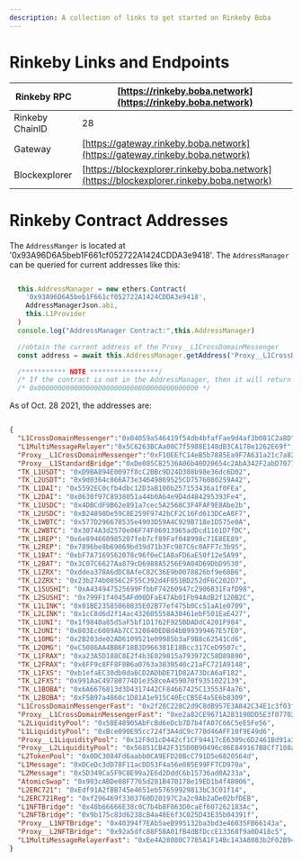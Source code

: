 ```yaml
---
description: A collection of links to get started on Rinkeby Boba
---
```


# Rinkeby Links and Endpoints

| Rinkeby RPC     | [https://rinkeby.boba.network](https://rinkeby.boba.network)                             |
| --------------- | ---------------------------------------------------------------------------------------- |
| Rinkeby ChainID | 28                                                                                       |
| Gateway         | [https://gateway.rinkeby.boba.network](https://gateway.rinkeby.boba.network)             |
| Blockexplorer   | [https://blockexplorer.rinkeby.boba.network](https://blockexplorer.rinkeby.boba.network) |

# Rinkeby Contract Addresses

The `AddressManger` is located at '0x93A96D6A5beb1F661cf052722A1424CDDA3e9418'. The `AddressManager` can be queried for current addresses like this:

```javascript

  this.AddressManager = new ethers.Contract(
    '0x93A96D6A5beb1F661cf052722A1424CDDA3e9418',
    AddressManagerJson.abi,
    this.L1Provider
  )
  console.log("AddressManager Contract:",this.AddressManager)

  //obtain the current address of the Proxy__L1CrossDomainMessenger
  const address = await this.AddressManager.getAddress('Proxy__L1CrossDomainMessenger')

  /*********** NOTE *****************/
  /* If the contract is not in the AddressManager, then it will return the zero address: */
  /* 0x0000000000000000000000000000000000000000 */

```

As of Oct. 28 2021, the addresses are:

```json

{
  "L1CrossDomainMessenger":"0x04059a546419f54db4bfafFae9d4af3b081C2a8D",
  "L1MultiMessageRelayer":"0x5C6263BCAa00C7f5988E148dB3CA178e1262E69f",
  "Proxy__L1CrossDomainMessenger":"0xF10EEfC14eB5b7885Ea9F7A631a21c7a82cf5D76",
  "Proxy__L1StandardBridge":"0xDe085C82536A06b40D20654c2AbA342F2abD7077",
  "TK_L1USDT": "0xD9BA894E0097f8cC2BBc9D24D308b98e36dc6D02",
  "TK_L2USDT": "0x9d0364c866A73e34649869525CD7576080259A42",
  "TK_L1DAI": "0x5592EC0cfb4dbc12D3aB100b257153436a1f0FEa",
  "TK_L2DAI": "0x0630f97C8938051a44b0A64e9D4d484295393Fe4",
  "TK_L1USDC": "0x4DBCdF9B62e891a7cec5A2568C3F4FAF9E8Abe2b",
  "TK_L2USDC": "0xB24898De59C8E259F9742bCF2C16Fd613DCeA8F7",
  "TK_L1WBTC": "0x577D296678535e4903D59A4C929B718e1D575e0A",
  "TK_L2WBTC": "0x3074A3d2570e06F74F06913965adDcd1161D7fDC",
  "TK_L1REP": "0x6e894660985207feb7cf89Faf048998c71E8EE89",
  "TK_L2REP": "0x7896be8b69069bd39d71b3Fc987C6c0AFF7c3b95",
  "TK_L1BAT": "0xbF7A7169562078c96f0eC1A8aFD6aE50f12e5A99",
  "TK_L2BAT": "0x3C07C6627Aa879cD6988A5256E9A04D69DbD9530",
  "TK_L1ZRX": "0xddea378A6dDC8AfeC82C36E9b0078826bf9e68B6",
  "TK_L2ZRX": "0x23b274b0856C2F55C392d4F051BD252dF6C202D7",
  "TK_L1SUSHI": "0xA434947525699FfbbF74260947c2906831FafD98",
  "TK_L2SUSHI": "0x799F1f4045AFd00DFaE47Ab01Fb94AdB2f120B2C",
  "TK_L1LINK": "0x01BE23585060835E02B77ef475b0Cc51aA1e0709",
  "TK_L2LINK": "0x1cC8d6d2f14ac432605558A30461ebF501EaE427",
  "TK_L1UNI": "0x1f9840a85d5aF5bf1D1762F925BDADdC4201F984",
  "TK_L2UNI": "0x803Ec6089Ab7CC320840EDBd4bB99399467E57E0",
  "TK_L1OMG": "0x2B203de02AD6109521e09985b3aF9B8c62541Cd6",
  "TK_L2OMG": "0xC5086AA4BB6F18B3D966381E18Bcc317CeD9507c",
  "TK_L1FRAX": "0xa23A5D188C8E2f4b3E029815a793972C58D89890",
  "TK_L2FRAX": "0x6FF9c8FF8F0B6a0763a3030540c21aFC721A9148",
  "TK_L1FXS": "0xb1efaEC30db0da6CD2ADbDE71D82A73DcA6aF182",
  "TK_L2FXS": "0x991AaC49780774D1e358ceA459070f9351022139",
  "TK_L1BOBA": "0x6A6676813d3D4317442CF84667425C13553F4a76",
  "TK_L2BOBA": "0xF5B97a4860c1D81A1e915C40EcCB5E4a5E6b8309",
  "L1CrossDomainMessengerFast": "0x2f28C228C2d9C8dB957E3A842C34E1c3f03f38CB",
  "Proxy__L1CrossDomainMessengerFast": "0xe2a82CE9671A283190DD5E3f077027979F2c039E",
  "L2LiquidityPool": "0x58E48905AbFcBd6eDcb7D7b4fA07C66C5eE5Fe56",
  "L1LiquidityPool": "0xBce090E95cc724f3A4dC9c770d46AFF10f9E49d6",
  "Proxy__L1LiquidityPool": "0x12F8d1cD442cf1CF94417cE6309c6D2461Bd91a3",
  "Proxy__L2LiquidityPool": "0x56851CB42F315D0B90496c86E849167B8Cf7108a",
  "L2TokenPool": "0x0DC3084Fd6aabb0CA9EFD20BcC791D5e6820564d",
  "L1Message": "0xDCeDc3dD78F11acDD53F4a56e085E99FF7CD970a",
  "L2Message": "0x5D349Ca5F9C8E99a2E6d2DddC6b15736ad0A233a",
  "AtomicSwap": "0x903cABDe08F7765d201B470178e19ED1b4f48006",
  "L2ERC721": "0xEdf91A2fBB745e4651eb57659929813bC3C01f14",
  "L2ERC721Reg": "0xf296469f3303760D20197C2a2c9Ab2aDe02bfDEB",
  "L1NFTBridge": "0x48b66666E38c0C7b4b8F863D8caEf607262183Ac",
  "L2NFTBridge": "0x9b175c83d6238cB4a48E6f3C025D43E35b04391f",
  "Proxy__L1NFTBridge": "0x40394f7EAb5aeB995132ba3bd3e46035FB66143a",
  "Proxy__L2NFTBridge": "0x92a5dfc88F58A01fB4dBfDccE13368f9a0D418c5",
  "L1MultiMessageRelayerFast": "0xEe4A28080C7785A1F14Bc143A8083b2F02B94f88"
}

```
